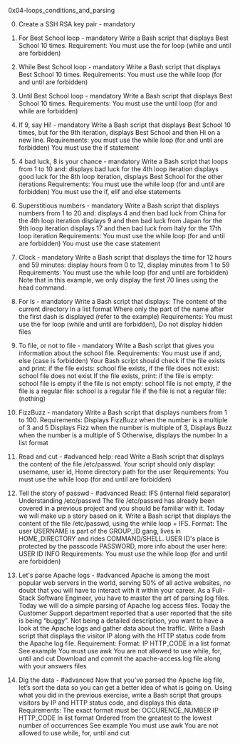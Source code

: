 0x04-loops_conditions_and_parsing

0. Create a SSH RSA key pair - mandatory

1. For Best School loop - mandatory
Write a Bash script that displays Best School 10 times.
Requirement: You must use the for loop (while and until are forbidden)

2. While Best School loop - mandatory
Write a Bash script that displays Best School 10 times.
Requirements: You must use the while loop (for and until are forbidden)

3. Until Best School loop - mandatory
Write a Bash script that displays Best School 10 times.
Requirements: You must use the until loop (for and while are forbidden)

4. If 9, say Hi! - mandatory
Write a Bash script that displays Best School 10 times, but for the 9th iteration, displays Best School and then Hi on a new line.
Requirements: you must use the while loop (for and until are forbidden)
You must use the if statement

5. 4 bad luck, 8 is your chance - mandatory
Write a Bash script that loops from 1 to 10 and: displays bad luck for the 4th loop iteration
displays good luck for the 8th loop iteration, displays Best School for the other iterations
Requirements: You must use the while loop (for and until are forbidden)
You must use the if, elif and else statements

6. Superstitious numbers - mandatory
Write a Bash script that displays numbers from 1 to 20 and:
displays 4 and then bad luck from China for the 4th loop iteration
displays 9 and then bad luck from Japan for the 9th loop iteration
displays 17 and then bad luck from Italy for the 17th loop iteration
Requirements: You must use the while loop (for and until are forbidden)
You must use the case statement

7. Clock - mandatory
Write a Bash script that displays the time for 12 hours and 59 minutes:
display hours from 0 to 12, display minutes from 1 to 59
Requirements: You must use the while loop (for and until are forbidden)
Note that in this example, we only display the first 70 lines using the head command.

8. For ls - mandatory
Write a Bash script that displays: The content of the current directory
In a list format Where only the part of the name after the first dash is displayed (refer to the example)
Requirements: You must use the for loop (while and until are forbidden), Do not display hidden files

9. To file, or not to file - mandatory
Write a Bash script that gives you information about the school file.
Requirements: You must use if and, else (case is forbidden)
Your Bash script should check if the file exists and print:
if the file exists: school file exists, if the file does not exist: school file does not exist
If the file exists, print: if the file is empty: school file is empty
if the file is not empty: school file is not empty, if the file is a regular file: school is a regular file
if the file is not a regular file: (nothing)

10. FizzBuzz - mandatory
Write a Bash script that displays numbers from 1 to 100.
Requirements: Displays FizzBuzz when the number is a multiple of 3 and 5
Displays Fizz when the number is multiple of 3, Displays Buzz when the number is a multiple of 5
Otherwise, displays the number In a list format

11. Read and cut - #advanced
help: read
Write a Bash script that displays the content of the file /etc/passwd.
Your script should only display: username, user id, Home directory path for the user
Requirements: You must use the while loop (for and until are forbidden)

12. Tell the story of passwd - #advanced
Read:
IFS (internal field separator)
Understanding /etc/passwd
The file /etc/passwd has already been covered in a previous project and you should be familiar with it. Today we will make up a story based on it.
Write a Bash script that displays the content of the file /etc/passwd, using the while loop + IFS.
Format: The user USERNAME is part of the GROUP_ID gang, lives in HOME_DIRECTORY and rides COMMAND/SHELL. USER ID's place is protected by the passcode PASSWORD, more info about the user here: USER ID INFO
Requirements: You must use the while loop (for and until are forbidden)

13. Let's parse Apache logs - #advanced
Apache is among the most popular web servers in the world, serving 50% of all active websites, no doubt that you will have to interact with it within your career.
As a Full-Stack Software Engineer, you have to master the art of parsing log files. Today we will do a simple parsing of Apache log access files.
Today the Customer Support department reported that a user reported that the site is being “buggy”. Not being a detailed description, you want to have a look at the Apache logs and gather data about the traffic.
Write a Bash script that displays the visitor IP along with the HTTP status code from the Apache log file.
Requirement: Format: IP HTTP_CODE in a list format
See example
You must use awk
You are not allowed to use while, for, until and cut
Download and commit the apache-access.log file along with your answers files

14. Dig the data - #advanced
Now that you’ve parsed the Apache log file, let’s sort the data so you can get a better idea of what is going on.
Using what you did in the previous exercise, write a Bash script that groups visitors by IP and HTTP status code, and displays this data.
Requirements: The exact format must be: OCCURENCE_NUMBER IP HTTP_CODE In list format
Ordered from the greatest to the lowest number of occurrences
See example
You must use awk
You are not allowed to use while, for, until and cut
